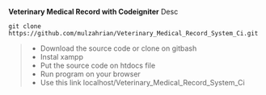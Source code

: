 **Veterinary Medical Record with Codeigniter**
Desc
```
git clone https://github.com/mulzahrian/Veterinary_Medical_Record_System_Ci.git
```
> - Download the source code or clone on gitbash
> - Instal xampp
> - Put the source code on htdocs file
> - Run program on your browser
> - Use this link localhost/Veterinary_Medical_Record_System_Ci

